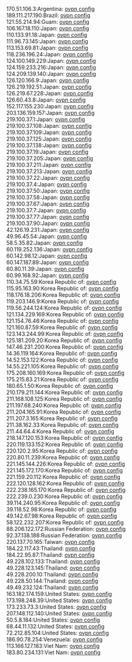 170.51.106.3:Argentina: [ovpn config](vpn/170_51_106_3.ovpn)  
189.111.217.190:Brazil: [ovpn config](vpn/189_111_217_190.ovpn)  
121.55.214.94:Guam: [ovpn config](vpn/121_55_214_94.ovpn)  
106.167.18.110:Japan: [ovpn config](vpn/106_167_18_110.ovpn)  
110.133.91.18:Japan: [ovpn config](vpn/110_133_91_18.ovpn)  
111.96.73.145:Japan: [ovpn config](vpn/111_96_73_145.ovpn)  
113.153.69.81:Japan: [ovpn config](vpn/113_153_69_81.ovpn)  
118.236.196.24:Japan: [ovpn config](vpn/118_236_196_24.ovpn)  
124.100.149.229:Japan: [ovpn config](vpn/124_100_149_229.ovpn)  
124.159.233.216:Japan: [ovpn config](vpn/124_159_233_216.ovpn)  
124.209.139.140:Japan: [ovpn config](vpn/124_209_139_140.ovpn)  
126.120.166.9:Japan: [ovpn config](vpn/126_120_166_9.ovpn)  
126.219.192.51:Japan: [ovpn config](vpn/126_219_192_51.ovpn)  
126.219.67.228:Japan: [ovpn config](vpn/126_219_67_228.ovpn)  
126.60.43.8:Japan: [ovpn config](vpn/126_60_43_8.ovpn)  
152.117.155.230:Japan: [ovpn config](vpn/152_117_155_230.ovpn)  
203.136.159.157:Japan: [ovpn config](vpn/203_136_159_157.ovpn)  
219.100.37.1:Japan: [ovpn config](vpn/219_100_37_1.ovpn)  
219.100.37.108:Japan: [ovpn config](vpn/219_100_37_108.ovpn)  
219.100.37.109:Japan: [ovpn config](vpn/219_100_37_109.ovpn)  
219.100.37.125:Japan: [ovpn config](vpn/219_100_37_125.ovpn)  
219.100.37.138:Japan: [ovpn config](vpn/219_100_37_138.ovpn)  
219.100.37.19:Japan: [ovpn config](vpn/219_100_37_19.ovpn)  
219.100.37.205:Japan: [ovpn config](vpn/219_100_37_205.ovpn)  
219.100.37.211:Japan: [ovpn config](vpn/219_100_37_211.ovpn)  
219.100.37.213:Japan: [ovpn config](vpn/219_100_37_213.ovpn)  
219.100.37.22:Japan: [ovpn config](vpn/219_100_37_22.ovpn)  
219.100.37.4:Japan: [ovpn config](vpn/219_100_37_4.ovpn)  
219.100.37.50:Japan: [ovpn config](vpn/219_100_37_50.ovpn)  
219.100.37.58:Japan: [ovpn config](vpn/219_100_37_58.ovpn)  
219.100.37.67:Japan: [ovpn config](vpn/219_100_37_67.ovpn)  
219.100.37.7:Japan: [ovpn config](vpn/219_100_37_7.ovpn)  
219.100.37.77:Japan: [ovpn config](vpn/219_100_37_77.ovpn)  
219.100.37.90:Japan: [ovpn config](vpn/219_100_37_90.ovpn)  
42.126.19.231:Japan: [ovpn config](vpn/42_126_19_231.ovpn)  
49.96.45.54:Japan: [ovpn config](vpn/49_96_45_54.ovpn)  
58.5.35.82:Japan: [ovpn config](vpn/58_5_35_82.ovpn)  
60.119.252.136:Japan: [ovpn config](vpn/60_119_252_136.ovpn)  
60.142.98.12:Japan: [ovpn config](vpn/60_142_98_12.ovpn)  
60.147.187.89:Japan: [ovpn config](vpn/60_147_187_89.ovpn)  
60.80.11.39:Japan: [ovpn config](vpn/60_80_11_39.ovpn)  
60.99.168.92:Japan: [ovpn config](vpn/60_99_168_92.ovpn)  
110.34.75.59:Korea Republic of: [ovpn config](vpn/110_34_75_59.ovpn)  
115.95.163.90:Korea Republic of: [ovpn config](vpn/115_95_163_90.ovpn)  
118.176.18.206:Korea Republic of: [ovpn config](vpn/118_176_18_206.ovpn)  
119.203.146.9:Korea Republic of: [ovpn config](vpn/119_203_146_9.ovpn)  
119.56.244.124:Korea Republic of: [ovpn config](vpn/119_56_244_124.ovpn)  
121.134.229.169:Korea Republic of: [ovpn config](vpn/121_134_229_169.ovpn)  
121.154.76.46:Korea Republic of: [ovpn config](vpn/121_154_76_46.ovpn)  
121.160.87.59:Korea Republic of: [ovpn config](vpn/121_160_87_59.ovpn)  
123.143.244.99:Korea Republic of: [ovpn config](vpn/123_143_244_99.ovpn)  
125.181.209.20:Korea Republic of: [ovpn config](vpn/125_181_209_20.ovpn)  
147.46.231.200:Korea Republic of: [ovpn config](vpn/147_46_231_200.ovpn)  
14.36.119.164:Korea Republic of: [ovpn config](vpn/14_36_119_164.ovpn)  
14.52.153.122:Korea Republic of: [ovpn config](vpn/14_52_153_122.ovpn)  
14.55.221.105:Korea Republic of: [ovpn config](vpn/14_55_221_105.ovpn)  
175.208.160.169:Korea Republic of: [ovpn config](vpn/175_208_160_169.ovpn)  
175.215.83.21:Korea Republic of: [ovpn config](vpn/175_215_83_21.ovpn)  
180.65.1.50:Korea Republic of: [ovpn config](vpn/180_65_1_50.ovpn)  
210.179.211.144:Korea Republic of: [ovpn config](vpn/210_179_211_144.ovpn)  
211.168.108.125:Korea Republic of: [ovpn config](vpn/211_168_108_125.ovpn)  
211.197.68.240:Korea Republic of: [ovpn config](vpn/211_197_68_240.ovpn)  
211.204.165.91:Korea Republic of: [ovpn config](vpn/211_204_165_91.ovpn)  
211.207.3.165:Korea Republic of: [ovpn config](vpn/211_207_3_165.ovpn)  
211.38.162.33:Korea Republic of: [ovpn config](vpn/211_38_162_33.ovpn)  
211.44.64.4:Korea Republic of: [ovpn config](vpn/211_44_64_4.ovpn)  
218.147.120.153:Korea Republic of: [ovpn config](vpn/218_147_120_153.ovpn)  
220.119.133.152:Korea Republic of: [ovpn config](vpn/220_119_133_152.ovpn)  
220.120.2.95:Korea Republic of: [ovpn config](vpn/220_120_2_95.ovpn)  
220.80.11.239:Korea Republic of: [ovpn config](vpn/220_80_11_239.ovpn)  
221.145.144.226:Korea Republic of: [ovpn config](vpn/221_145_144_226.ovpn)  
221.145.172.170:Korea Republic of: [ovpn config](vpn/221_145_172_170.ovpn)  
221.159.20.112:Korea Republic of: [ovpn config](vpn/221_159_20_112.ovpn)  
222.120.128.162:Korea Republic of: [ovpn config](vpn/222_120_128_162.ovpn)  
222.238.165.170:Korea Republic of: [ovpn config](vpn/222_238_165_170.ovpn)  
222.239.0.230:Korea Republic of: [ovpn config](vpn/222_239_0_230.ovpn)  
39.114.240.95:Korea Republic of: [ovpn config](vpn/39_114_240_95.ovpn)  
39.118.52.98:Korea Republic of: [ovpn config](vpn/39_118_52_98.ovpn)  
49.142.67.98:Korea Republic of: [ovpn config](vpn/49_142_67_98.ovpn)  
58.122.232.207:Korea Republic of: [ovpn config](vpn/58_122_232_207.ovpn)  
88.206.122.172:Russian Federation: [ovpn config](vpn/88_206_122_172.ovpn)  
92.37.138.188:Russian Federation: [ovpn config](vpn/92_37_138_188.ovpn)  
220.137.70.165:Taiwan: [ovpn config](vpn/220_137_70_165.ovpn)  
184.22.117.43:Thailand: [ovpn config](vpn/184_22_117_43.ovpn)  
184.22.95.87:Thailand: [ovpn config](vpn/184_22_95_87.ovpn)  
49.228.102.133:Thailand: [ovpn config](vpn/49_228_102_133.ovpn)  
49.228.123.145:Thailand: [ovpn config](vpn/49_228_123_145.ovpn)  
49.228.200.10:Thailand: [ovpn config](vpn/49_228_200_10.ovpn)  
49.228.50.144:Thailand: [ovpn config](vpn/49_228_50_144.ovpn)  
49.49.232.124:Thailand: [ovpn config](vpn/49_49_232_124.ovpn)  
163.182.174.159:United States: [ovpn config](vpn/163_182_174_159.ovpn)  
173.198.248.39:United States: [ovpn config](vpn/173_198_248_39.ovpn)  
173.233.73.3:United States: [ovpn config](vpn/173_233_73_3.ovpn)  
207.148.112.140:United States: [ovpn config](vpn/207_148_112_140.ovpn)  
50.5.8.184:United States: [ovpn config](vpn/50_5_8_184.ovpn)  
68.44.11.132:United States: [ovpn config](vpn/68_44_11_132.ovpn)  
72.212.85.104:United States: [ovpn config](vpn/72_212_85_104.ovpn)  
186.90.78.254:Venezuela: [ovpn config](vpn/186_90_78_254.ovpn)  
113.166.127.183:Viet Nam: [ovpn config](vpn/113_166_127_183.ovpn)  
183.80.234.131:Viet Nam: [ovpn config](vpn/183_80_234_131.ovpn)  
